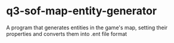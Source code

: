# q3-sof-map-entity-generator
A program that generates entities in the game's map, setting their properties and converts them into .ent file format
